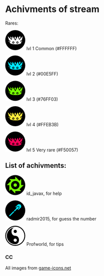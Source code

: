 # Achivments of stream

Rares:

![crown](/img/rares/1lvl.png) lvl 1 Common (#FFFFFF)

![crown](/img/rares/2lvl.png) lvl 2 (#00E5FF)

![crown](/img/rares/3lvl.png) lvl 3 (#76FF03)

![crown](/img/rares/4lvl.png) lvl 4 (#FFEB3B)

![crown](/img/rares/5lvl.png) lvl 5 Very rare (#F50057)


## List of achivments:
![yin-yang](/img/circular-saw.png) id_javax, for help

![radmir2015](/img/radmir2015.png) radmir2015, for guess the number

![circular-saw](/img/yin-yang.png) Profworld, for tips

### CC
All images from [game-icons.net](http://game-icons.net/)
